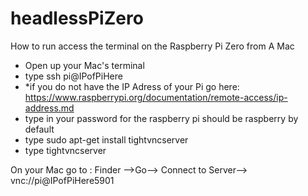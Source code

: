 # headlessPiZero
How to run access the terminal on the Raspberry Pi Zero from A Mac

- Open up your Mac's terminal
- type ssh pi@IPofPiHere
- *if you do not have the IP Adress of your Pi go here: https://www.raspberrypi.org/documentation/remote-access/ip-address.md
- type in your password for the raspberry pi should be raspberry by default
- type sudo apt-get install tightvncserver
- type tightvncserver


On your Mac go to : 
Finder —>Go—> Connect to Server—>        vnc://pi@IPofPiHere5901

